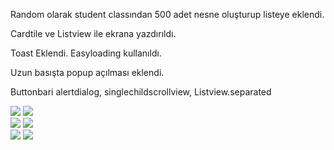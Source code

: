<p>Random olarak student classından 500 adet nesne oluşturup listeye eklendi.
</p>
<p>Cardtile ve Listview ile ekrana yazdırıldı.
</p>
<p>Toast Eklendi. Easyloading kullanıldı.
</p>
<p>Uzun basışta popup açılması eklendi.
</p>
<p>Buttonbari alertdialog, singlechildscrollview, Listview.separated
</p>






<div class="row">
 <img src="1.png">
<img src="2.png">
</div>
<div class="row">
 <img src="3.png">
<img src="4.png">
</div>

<div class="row">
 <img src="5.png">
<img src="6.png">
</div>

